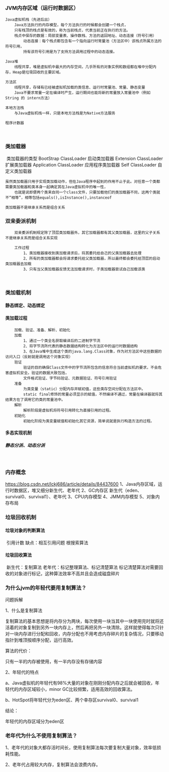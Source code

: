### JVM内存区域（运行时数据区）

	Java虚拟机栈（先进后出）
		Java方法执行的内存模型，每个方法执行的时候都会创建一个栈贞，
		只有栈顶的栈贞是有效的，称为当前栈贞，代表当前正在执行的方法。
		栈贞中保存的数据：局部变量表、操作数栈、方法的返回地址、动态连接（符号引用）
			动态连接：每个栈贞都包含有一个指向运行时常量池（方法区中）该栈贞所属方法的符号引用，
			持有该符号引用是为了支持方法调用过程中的动态连接。
	
	Java堆
		线程共享，堆是虚拟机中最大的内存空间，几乎所有的对象实例和数组都在堆中分配内存，Heap是垃圾回收的主要区域。
		
	方法区
		线程共享，存储有已经被虚拟机加载的类信息、运行时常量池、常量、静态变量
		Java不要求常量一定在编译时产生，运行期间也能将新的常量放入常量池中（例如String 的 intern方法）
		
	本地方法栈
		与Java虚拟机栈一样，只是本地方法栈是为Native方法服务
		
	程序计数器

​	

### 类加载器

​	类加载器的类型
		BootStrap ClassLoader		启动类加载器
		Extension ClassLoader		扩展类加载器
		Application ClassLoader	应用程序类加载器
		Self ClassLoader		  自定义类加载器

	虽然类加载器只用于实现类加载动作，但在Java程序中起到的作用不止于此。对任意一个类都需要类加载器和类本身一起确定其在Java虚拟机中的唯一性，
		也就是说即便两个类来自同一个class文件，只要加载他们的类加载器不同，这两个类就不“相等”，相等包括equals(),isInstance(),instanceof
	
	类加载器不是继承关系而是组合关系

### 双亲委派机制

	
		双亲委派机制规定除了顶层类加载器外，其它加载器都有其父类加载器，这里的父子关系不是继承关系而是组合关系实现
		
		工作过程
			1、类加载器接收到类加载请求后，将其委托给自己的父类加载器去处理
			2、所有的类加载器都会将请求委托给父类加载器，所以最终都会委托给顶层的启动类加载器去加载
			3、只有当父类加载器反馈无法加载请求时，子类加载器尝试自己加载该类

​		

### 类加载机制

#### 静态绑定、动态绑定

#### 类加载过程

	
		加载、验证、准备、解析、初始化
		加载
			1、通过一个类全名获取编译后的二进制字节流
			2、将字节流所代表的静态数据结构转化为方法区中的运行时数据结构
			3、在Java堆中生成这个类的java.lang.Class对象，作为对方法区中这些数据的访问入口（反射就是调用这个对象实现）			
		验证
			验证的目的确保Class文件中的字节流所包含的信息符合当前虚拟机的要求，不会危害虚拟机安全。验证的数据大致包括，
			文件格式验证、字节码验证、元数据验证、符号引用验证
		准备
			为类变量（static）分配内存并赋初值，这些类存空间分配在方法区中。
			static final修饰的常量必须显示的赋值，不然编译不通过，常量在编译器就将其结果方在了调用它的类的常量池中。
		解析
			解析阶段是虚拟机将符号引用转化为直接引用的过程。
		初始化
			初始化阶段为类变量赋值和初始化其它资源，简单说就是执行构造方法的过程。
#### 多态实现机制

##### 	静态分派、动态分派

​	

### 内存概念

https://blog.csdn.net/lckj686/article/details/84437600
	1、Java内存区域，运行时数据区，堆又细分新生代、老年代
	2、GC内存区
		新生代（eden、survival0、survival1）、老年代
	3、CPU内存模型
	4、JMM内存模型
	5、对象内存布局
	

### 垃圾回收机制

#### 垃圾对象的判断算法

​	引用计数
		缺点：相互引用问题
	根搜索算法

#### 垃圾回收算法


​	新生代：复制算法
	老年代：标记整理算法、标记清楚算法
		标记清楚算法对需要回收的对象进行标记，这种算法效率不高并且会造成磁盘碎片



### 为什么jvm的年轻代要用复制算法？   

问题拆解 

1、什么是复制算法

复制算法的基本思想是将内存分为两块，每次使用一块当其中一块使用完时就将还活着的对象复制到另外一块内存上，然后再把另外一块清除。这样就使得每次只针对一块内存进行分配和回收，内存分配也不用考虑内存碎片的复杂情况，只要移动指针到堆顶按顺序分配，运行高效。

算法的代价：

只有一半的内存被使用，有一半内存没有存储内容

 2、年轻代的特点

a、Java虚拟机的年轻代有98%大量的对象在刚刚分配内存之后就会被回收，年轻代的内存区域较小，minor GC比较频繁，适用高效的回收算法。

b、HotSpot将年轻代分为eden区、两个幸存区survival0、survival1

结论：

年轻代的内存区域分为eden区



### 老年代为什么不使用复制算法？

1、老年代的对象大都存活时间长，使用复制算法每次要复制大量对象，效率低损耗性能。

2、老年代占用较大内存，复制算法会浪费内存。